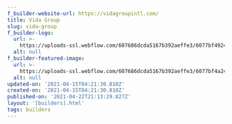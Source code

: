 ```yaml
---
f_builder-website-url: https://vidagroupintl.com/
title: Vida Group
slug: vida-group
f_builder-logo:
  url: >-
    https://uploads-ssl.webflow.com/607686dcda5167b392aeffe3/6077bf492494742a4a19feae_6077be956e3ae9b21d0e440e_use-this-Vida-Group.png
  alt: null
f_builder-featured-image:
  url: >-
    https://uploads-ssl.webflow.com/607686dcda5167b392aeffe3/6077bf4a249474738919feaf_oriole-.jpeg
  alt: null
updated-on: '2021-04-15T04:21:30.810Z'
created-on: '2021-04-15T04:21:30.810Z'
published-on: '2021-04-22T21:13:29.827Z'
layout: '[builders].html'
tags: builders
---
```



